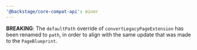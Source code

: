 ```yaml
---
'@backstage/core-compat-api': minor
---
```


**BREAKING**: The `defaultPath` override of `convertLegacyPageExtension` has been renamed to `path`, in order to align with the same update that was made to the `PageBlueprint`.
